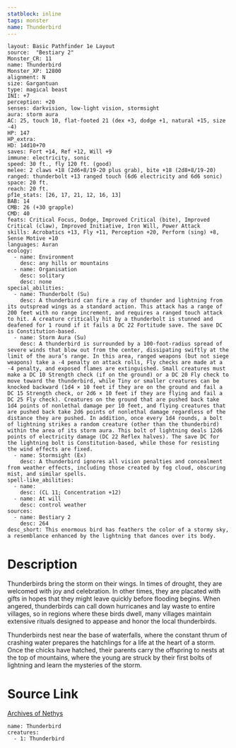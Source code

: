 ```yaml
---
statblock: inline
tags: monster
name: Thunderbird
---
```

```statblock
layout: Basic Pathfinder 1e Layout
source:  "Bestiary 2"
Monster_CR: 11
name: Thunderbird
Monster_XP: 12800
alignment: N
size: Gargantuan
type: magical beast
INI: +7
perception: +20
senses: darkvision, low-light vision, stormsight
aura: storm aura
AC: 25, touch 10, flat-footed 21 (dex +3, dodge +1, natural +15, size -4)
HP: 147
HP_extra: 
HD: 14d10+70
saves: Fort +14, Ref +12, Will +9
immune: electricity, sonic
speed: 30 ft., fly 120 ft. (good)
melee: 2 claws +18 (2d6+8/19-20 plus grab), bite +18 (2d8+8/19-20)
ranged: thunderbolt +13 ranged touch (6d6 electricity and 6d6 sonic)
space: 20 ft.
reach: 20 ft.
pf1e_stats: [26, 17, 21, 12, 16, 13]
BAB: 14
CMB: 26 (+30 grapple)
CMD: 40
feats: Critical Focus, Dodge, Improved Critical (bite), Improved Critical (claw), Improved Initiative, Iron Will, Power Attack
skills: Acrobatics +13, Fly +11, Perception +20, Perform (sing) +8, Sense Motive +10
languages: Auran
ecology:
  - name: Environment
    desc: any hills or mountains
  - name: Organisation
    desc: solitary
    desc: none
special_abilities:
  - name: Thunderbolt (Su)
    desc: A thunderbird can fire a ray of thunder and lightning from its outspread wings as a standard action. This attack has a range of 200 feet with no range increment, and requires a ranged touch attack to hit. A creature critically hit by a thunderbolt is stunned and deafened for 1 round if it fails a DC 22 Fortitude save. The save DC is Constitution-based.
  - name: Storm Aura (Su)
    desc: A thunderbird is surrounded by a 100-foot-radius spread of severe winds that blow out from the center, dissipating swiftly at the limit of the aura’s range. In this area, ranged weapons (but not siege weapons) take a -4 penalty on attack rolls, Fly checks are made at a -4 penalty, and exposed flames are extinguished. Small creatures must make a DC 10 Strength check (if on the ground) or a DC 20 Fly check to move toward the thunderbird, while Tiny or smaller creatures can be knocked backward (1d4 × 10 feet if they are on the ground and fail a DC 15 Strength check, or 2d6 × 10 feet if they are flying and fail a DC 25 Fly check). Creatures on the ground that are pushed back take 1d4 points of nonlethal damage per 10 feet, and flying creatures that are pushed back take 2d6 points of nonlethal damage regardless of the distance they are pushed. In addition, once every 1d4 rounds, a bolt of lightning strikes a random creature (other than the thunderbird) within the area of its storm aura. This bolt of lightning deals 12d6 points of electricity damage (DC 22 Reflex halves). The save DC for the lightning bolt is Constitution-based, while those for resisting the wind effects are fixed.
  - name: Stormsight (Ex)
    desc: A thunderbird ignores all vision penalties and concealment from weather effects, including those created by fog cloud, obscuring mist, and similar spells.
spell-like_abilities:
  - name:
    desc: (CL 11; Concentration +12)
  - name: At will
    desc: control weather
sources:
  - name: Bestiary 2
    desc: 264
desc_short: This enormous bird has feathers the color of a stormy sky, a resemblance enhanced by the lightning that dances over its body.
```
# Description
Thunderbirds bring the storm on their wings. In times of drought, they are welcomed with joy and celebration. In other times, they are placated with gifts in hopes that they might leave quickly before flooding begins. When angered, thunderbirds can call down hurricanes and lay waste to entire villages, so in regions where these birds dwell, many villages maintain extensive rituals designed to appease and honor the local thunderbirds.

Thunderbirds nest near the base of waterfalls, where the constant thrum of crashing water prepares the hatchlings for a life at the heart of a storm. Once the chicks have hatched, their parents carry the offspring to nests at the top of mountains, where the young are struck by their first bolts of lightning and learn the mysteries of the storm.
# Source Link
[Archives of Nethys](https://aonprd.com/MonsterDisplay.aspx?ItemName=Thunderbird)
```encounter-table
name: Thunderbird
creatures:
  - 1: Thunderbird
```
